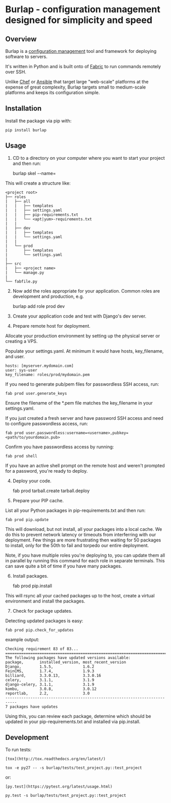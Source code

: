 Burlap - configuration management designed for simplicity and speed
=============================================================================

Overview
--------

Burlap is a [configuration management](https://en.wikipedia.org/wiki/Comparison_of_open-source_configuration_management_software)
tool and framework for deploying software to servers.

It's written in Python and is built onto of [Fabric](http://www.fabfile.org/) to run commands remotely over SSH.

Unlike [Chef](https://www.chef.io/) or [Ansible](http://www.ansible.com/) that target large "web-scale" platforms at the expense of great complexity, Burlap targets small to medium-scale platforms and keeps its configuration simple.

Installation
------------

Install the package via pip with:

    pip install burlap

Usage
-----

1. CD to a directory on your computer where you want to start your project and then run:

    burlap skel --name=<project name>

This will create a structure like:

    <project root>
    ├── roles
    |   ├── all
    |   |   ├── templates
    |   |   ├── settings.yaml
    |   |   ├── pip-requirements.txt
    |   |   └── <apt|yum>-requirements.txt
    |   |
    |   ├── dev
    |   |   ├── templates
    |   |   └── settings.yaml
    |   |
    |   └── prod
    |       ├── templates
    |       └── settings.yaml
    |
    ├── src
    |   ├── <project name>
    |   └── manage.py
    |
    └── fabfile.py

2. Now add the roles appropriate for your application. Common roles are development and production, e.g.

    burlap add role prod dev

2. Create your application code and test with Django's dev server.

3. Prepare remote host for deployment.

Allocate your production environment by setting up the physical server
or creating a VPS.

Populate your settings.yaml. At minimum it would have hosts, key_filename,
and user.

    hosts: [myserver.mydomain.com]
    user: sys-user
    key_filename: roles/prod/mydomain.pem

If you need to generate pub/pem files for passwordless SSH access, run:

    fab prod user.generate_keys
    
Ensure the filename of the *.pem file matches the key_filename in your
settings.yaml.

If you just created a fresh server and have password SSH access and need
to configure passwordless access, run:

    fab prod user.passwordless:username=<username>,pubkey=<path/to/yourdomain.pub>

Confirm you have passwordless access by running:

    fab prod shell

If you have an active shell prompt on the remote host and weren't prompted for
a password, you're ready to deploy.

4. Deploy your code.

    fab prod tarball.create tarball.deploy
    
5. Prepare your PIP cache.

List all your Python packages in pip-requirements.txt and then run:

    fab prod pip.update
    
This will download, but not install, all your packages into a local cache.
We do this to prevent network latency or timeouts from interferring with our
deployment. Few things are more frustrating then waiting for 50 packages to
install, only for the 50th to fail and torpedo our entire deployment.

Note, if you have multiple roles you're deploying to, you can update them all
in parallel by running this command for each role in separate terminals.
This can save quite a bit of time if you have many packages.

6. Install packages.

    fab prod pip.install
    
This will rsync all your cached packages up to the host, create a virtual
environment and install the packages.

7. Check for package updates.

Detecting updated packages is easy:

    fab prod pip.check_for_updates

example output:

    Checking requirement 83 of 83... 
    ===========================================================================
    The following packages have updated versions available:
    package,       installed_version, most_recent_version  
    Django,        1.5.5,             1.6.2                
    FeinCMS,       1.7.4,             1.9.3                
    billiard,      3.3.0.13,          3.3.0.16             
    celery,        3.1.1,             3.1.9                
    django-celery, 3.1.1,             3.1.9                
    kombu,         3.0.8,             3.0.12               
    reportlab,     2.2,               3.0                  
    ---------------------------------------------------------------------------
    7 packages have updates

Using this, you can review each package, determine which should be
updated in your pip-requirements.txt and installed via pip.install.

Development
-----------

To run tests:

    [tox](http://tox.readthedocs.org/en/latest/)
    
    tox -e py27 -- -s burlap/tests/test_project.py::test_project

or:

    [py.test](https://pytest.org/latest/usage.html)
    
    py.test -s burlap/tests/test_project.py::test_project
    